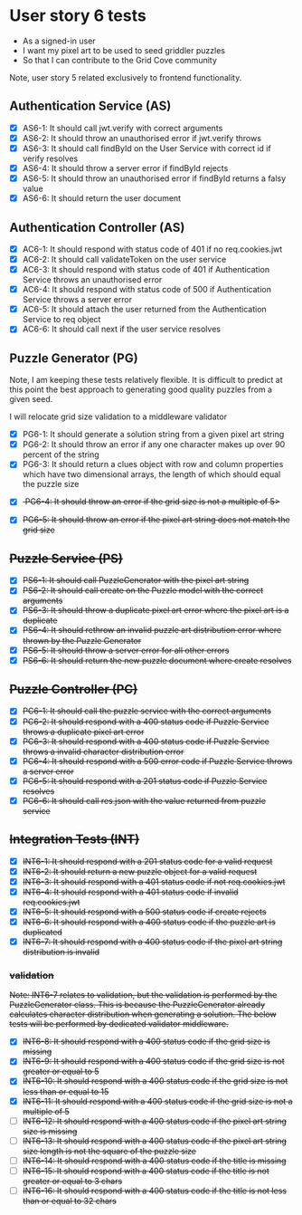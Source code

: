 # User story 6 tests

- As a signed-in user
- I want my pixel art to be used to seed griddler puzzles
- So that I can contribute to the Grid Cove community

Note, user story 5 related exclusively to frontend functionality.

## Authentication Service (AS)

- [x] AS6-1: It should call jwt.verify with correct arguments
- [x] AS6-2: It should throw an unauthorised error if jwt.verify throws
- [x] AS6-3: It should call findById on the User Service with correct id if verify resolves
- [x] AS6-4: It should throw a server error if findById rejects
- [x] AS6-5: It should throw an unauthorised error if findById returns a falsy value
- [x] AS6-6: It should return the user document

## Authentication Controller (AS)

- [x] AC6-1: It should respond with status code of 401 if no req.cookies.jwt
- [x] AC6-2: It should call validateToken on the user service
- [x] AC6-3: It should respond with status code of 401 if Authentication Service throws an unauthorised error
- [x] AC6-4: It should respond with status code of 500 if Authentication Service throws a server error
- [x] AC6-5: It should attach the user returned from the Authentication Service to req object
- [x] AC6-6: It should call next if the user service resolves

## Puzzle Generator (PG)

Note, I am keeping these tests relatively flexible. It is difficult to predict at this point the best approach to generating good quality puzzles from a given seed.

I will relocate grid size validation to a middleware validator

- [x] PG6-1: It should generate a solution string from a given pixel art string
- [x] PG6-2: It should throw an error if any one character makes up over 90 percent of the string
- [x] PG6-3: It should return a clues object with row and column properties which have two dimensional arrays, the length of which should equal the puzzle size
<!-- markdownlint-disable-next-line -->
- [x] <s> PG6-4: It should throw an error if the grid size is not a multiple of 5></s>
<!-- markdownlint-disable-next-line -->
- [x] <s>PG6-5: It should throw an error if the pixel art string does not match the grid size<s>

## Puzzle Service (PS)

- [x] PS6-1: It should call PuzzleGenerator with the pixel art string
- [x] PS6-2: It should call create on the Puzzle model with the correct arguments
- [x] PS6-3: It should throw a duplicate pixel art error where the pixel art is a duplicate
- [x] PS6-4: It should rethrow an invalid puzzle art distribution error where thrown by the Puzzle Generator
- [x] PS6-5: It should throw a server error for all other errors
- [x] PS6-6: It should return the new puzzle document where create resolves

## Puzzle Controller (PC)

- [x] PC6-1: It should call the puzzle service with the correct arguments
- [x] PC6-2: It should respond with a 400 status code if Puzzle Service throws a duplicate pixel art error
- [x] PC6-3: It should respond with a 400 status code if Puzzle Service throws a invalid character distribution error
- [x] PC6-4: It should respond with a 500 error code if Puzzle Service throws a server error
- [x] PC6-5: It should respond with a 201 status code if Puzzle Service resolves
- [x] PC6-6: It should call res.json with the value returned from puzzle service

## Integration Tests (INT)

- [x] INT6-1: It should respond with a 201 status code for a valid request
- [x] INT6-2: It should return a new puzzle object for a valid request
- [x] INT6-3: It should respond with a 401 status code if not req.cookies.jwt
- [x] INT6-4: It should respond with a 401 status code if invalid req.cookies.jwt
- [x] INT6-5: It should respond with a 500 status code if create rejects
- [x] INT6-6: It should respond with a 400 status code if the puzzle art is duplicated
- [x] INT6-7: It should respond with a 400 status code if the pixel art string distribution is invalid

### validation

Note: INT6-7 relates to validation, but the validation is performed by the PuzzleGenerator class. This is because the PuzzleGenerator already calculates character distribution when generating a solution. The below tests will be performed by dedicated validator middleware.

- [x] INT6-8: It should respond with a 400 status code if the grid size is missing
- [x] INT6-9: It should respond with a 400 status code if the grid size is not greater or equal to 5
- [x] INT6-10: It should respond with a 400 status code if the grid size is not less than or equal to 15
- [x] INT6-11: It should respond with a 400 status code if the grid size is not a multiple of 5
- [ ] INT6-12: It should respond with a 400 status code if the pixel art string size is missing
- [ ] INT6-13: It should respond with a 400 status code if the pixel art string size length is not the square of the puzzle size
- [ ] INT6-14: It should respond with a 400 status code if the title is missing
- [ ] INT6-15: It should respond with a 400 status code if the title is not greater or equal to 3 chars
- [ ] INT6-16: It should respond with a 400 status code if the title is not less than or equal to 32 chars
